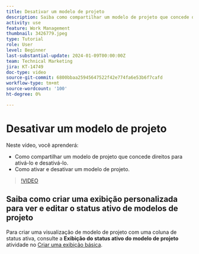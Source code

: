 ```yaml
---
title: Desativar um modelo de projeto
description: Saiba como compartilhar um modelo de projeto que concede direitos para ativá-lo e desativá-lo e como ativar e desativar um modelo de projeto.
activity: use
feature: Work Management
thumbnail: 3426779.jpeg
type: Tutorial
role: User
level: Beginner
last-substantial-update: 2024-01-09T00:00:00Z
team: Technical Marketing
jira: KT-14749
doc-type: video
source-git-commit: 6800bbaa25945647522f42e774fa6e53b6f7cafd
workflow-type: tm+mt
source-wordcount: '100'
ht-degree: 0%

---
```


# Desativar um modelo de projeto

Neste vídeo, você aprenderá:

* Como compartilhar um modelo de projeto que concede direitos para ativá-lo e desativá-lo.
* Como ativar e desativar um modelo de projeto.

>[!VIDEO](https://video.tv.adobe.com/v/3426779/?quality=12&learn=on)

## Saiba como criar uma exibição personalizada para ver e editar o status ativo de modelos de projeto

Para criar uma visualização de modelo de projeto com uma coluna de status ativa, consulte a **Exibição do status ativo do modelo de projeto** atividade no [Criar uma exibição básica](https://experienceleague.adobe.com/docs/workfront-learn/tutorials-workfront/reporting/basic-reporting/create-a-basic-view.html?lang=en).
